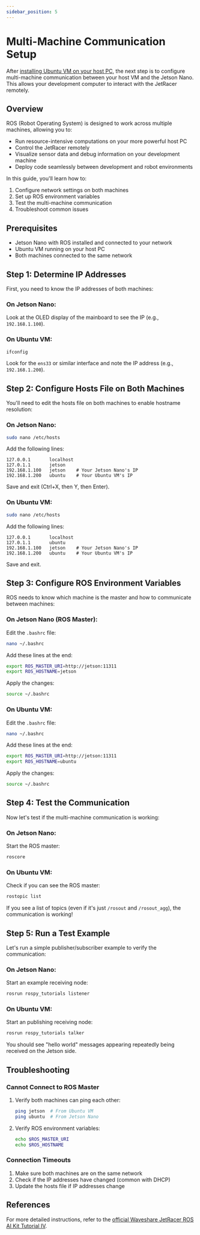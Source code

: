 ```yaml
---
sidebar_position: 5
---
```


# Multi-Machine Communication Setup

After [installing Ubuntu VM on your host PC](/docs/installation/installation_host), the next step is to configure multi-machine communication between your host VM and the Jetson Nano. This allows your development computer to interact with the JetRacer remotely.

## Overview

ROS (Robot Operating System) is designed to work across multiple machines, allowing you to:

- Run resource-intensive computations on your more powerful host PC
- Control the JetRacer remotely
- Visualize sensor data and debug information on your development machine
- Deploy code seamlessly between development and robot environments

In this guide, you'll learn how to:

1. Configure network settings on both machines
2. Set up ROS environment variables
3. Test the multi-machine communication
4. Troubleshoot common issues

## Prerequisites

- Jetson Nano with ROS installed and connected to your network
- Ubuntu VM running on your host PC
- Both machines connected to the same network

## Step 1: Determine IP Addresses

First, you need to know the IP addresses of both machines:

### On Jetson Nano:

Look at the OLED display of the mainboard to see the IP (e.g., `192.168.1.100`).

### On Ubuntu VM:

```bash
ifconfig
```

Look for the `ens33` or similar interface and note the IP address (e.g., `192.168.1.200`).

## Step 2: Configure Hosts File on Both Machines

You'll need to edit the hosts file on both machines to enable hostname resolution:

### On Jetson Nano:

```bash
sudo nano /etc/hosts
```

Add the following lines:

```
127.0.0.1       localhost
127.0.1.1       jetson
192.168.1.100   jetson    # Your Jetson Nano's IP
192.168.1.200   ubuntu    # Your Ubuntu VM's IP
```

Save and exit (Ctrl+X, then Y, then Enter).

### On Ubuntu VM:

```bash
sudo nano /etc/hosts
```

Add the following lines:

```
127.0.0.1       localhost
127.0.1.1       ubuntu
192.168.1.100   jetson    # Your Jetson Nano's IP
192.168.1.200   ubuntu    # Your Ubuntu VM's IP
```

Save and exit.

## Step 3: Configure ROS Environment Variables

ROS needs to know which machine is the master and how to communicate between machines:

### On Jetson Nano (ROS Master):

Edit the `.bashrc` file:

```bash
nano ~/.bashrc
```

Add these lines at the end:

```bash
export ROS_MASTER_URI=http://jetson:11311
export ROS_HOSTNAME=jetson
```

Apply the changes:

```bash
source ~/.bashrc
```

### On Ubuntu VM:

Edit the `.bashrc` file:

```bash
nano ~/.bashrc
```

Add these lines at the end:

```bash
export ROS_MASTER_URI=http://jetson:11311
export ROS_HOSTNAME=ubuntu
```

Apply the changes:

```bash
source ~/.bashrc
```

## Step 4: Test the Communication

Now let's test if the multi-machine communication is working:

### On Jetson Nano:

Start the ROS master:

```bash
roscore
```

### On Ubuntu VM:

Check if you can see the ROS master:

```bash
rostopic list
```

If you see a list of topics (even if it's just `/rosout` and `/rosout_agg`), the communication is working!

## Step 5: Run a Test Example

Let's run a simple publisher/subscriber example to verify the communication:

### On Jetson Nano:

Start an example receiving node:

```bash
rosrun rospy_tutorials listener
```

### On Ubuntu VM:

Start an publishing receiving node:

```bash
rosrun rospy_tutorials talker
```

You should see "hello world" messages appearing repeatedly being received on the Jetson side.

## Troubleshooting

### Cannot Connect to ROS Master

1. Verify both machines can ping each other:

   ```bash
   ping jetson  # From Ubuntu VM
   ping ubuntu  # From Jetson Nano
   ```

2. Verify ROS environment variables:
   ```bash
   echo $ROS_MASTER_URI
   echo $ROS_HOSTNAME
   ```

### Connection Timeouts

1. Make sure both machines are on the same network
2. Check if the IP addresses have changed (common with DHCP)
3. Update the hosts file if IP addresses change

## References

For more detailed instructions, refer to the [official Waveshare JetRacer ROS AI Kit Tutorial IV](https://www.waveshare.com/wiki/JetRacer_ROS_AI_Kit_Tutorial_IV%3A_Configure_Multi-machine_Communication).
